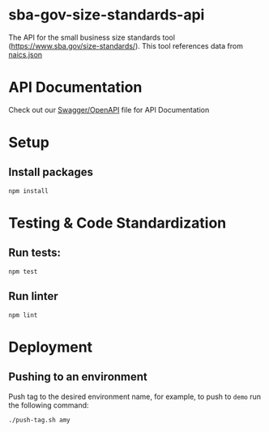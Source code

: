 # sba-gov-size-standards-api
The API for the small business size standards tool (https://www.sba.gov/size-standards/). This tool references data from [naics.json](./src/naics.json)

# API Documentation

Check out our [Swagger/OpenAPI](./swagger.yml) file for API Documentation

# Setup

## Install packages
```
npm install
```

# Testing & Code Standardization

## Run tests:
```
npm test
```

## Run linter
```
npm lint
```

# Deployment

## Pushing to an environment
Push tag to the desired environment name, for example, to push to `demo` run the following command:
```
./push-tag.sh amy 
```
